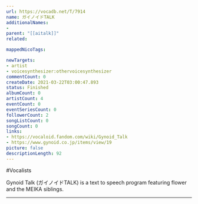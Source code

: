 ```yaml
---
url: https://vocadb.net/T/7914
name: ガイノイドTALK
additionalNames: 
- 
parent: "[[aitalk]]"
related:

mappedNicoTags:

newTargets:
- artist
- voicesynthesizer:othervoicesynthesizer
commentCount: 0
createDate: 2021-03-22T03:00:47.893
status: Finished
albumCount: 0
artistCount: 4
eventCount: 0
eventSeriesCount: 0
followerCount: 2
songListCount: 0
songCount: 0
links: 
- https://vocaloid.fandom.com/wiki/Gynoid_Talk
- https://www.gynoid.co.jp/items/view/19
picture: false
descriptionLength: 92
---
```


#Vocalists

Gynoid Talk (ガイノイドTALK) is a text to speech program featuring flower and the MEIKA siblings.

---


